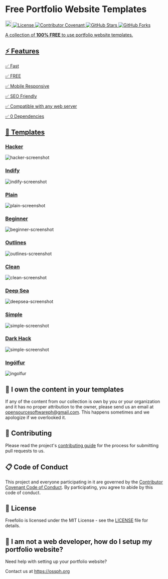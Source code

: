 # Free Portfolio Website Templates

<p>
  <a href="https://github.com/OSSPhilippines/freefolio/blob/main/CONTRIBUTING.md">
    <img src="https://img.shields.io/badge/PRs-welcome-brightgreen.svg?style=flat-square" height="20" alt="PRs Welcome"> 
  <a href="https://github.com/OSSPhilippines/freefolio/blob/main/LICENSE">
    <img alt="License" src="https://img.shields.io/badge/License-MIT-blue.svg?style=flat-square">
  <a href="https://github.com/OSSPhilippines/freefolio/blob/main/CODE_OF_CONDUCT.md">
    <img alt="Contributor Covenant" src="https://img.shields.io/badge/Contributor%20Covenant-v2.0%20adopted-green.svg?style=flat-square">
  <a href="https://github.com/OSSPhilippines/freefolio/stargazers">
    <img alt="GitHub Stars" src="https://badgen.net/github/stars/OSSPhilippines/freefolio/?style=flat-square">
  <a href="https://github.com/OSSPhilippines/freefolio/network">
    <img alt="GitHub Forks" src="https://badgen.net/github/forks/OSSPhilippines/freefolio/?style=flat-square">
</p>

A collection of **100% FREE** to use portfolio website templates.

## ⚡ Features

✅ Fast

✅ FREE

✅ Mobile Responsive

✅ SEO Friendly

✅ Compatible with any web server

✅ 0 Dependencies

## 🎨 Templates

<h3><a href="https://freefolio.web.app/hacker" target="_blank">Hacker</a></h3>
<img src="./images/hacker.png" alt="hacker-screenshot"/>

<h3><a href="https://freefolio.web.app/indify" target="_blank">Indify</a></h3>
<img src="./images/indify.png" alt="indify-screenshot"/>

<h3><a href="https://freefolio.web.app/plain" target="_blank">Plain</a></h3>
<img src="./images/plain.png" alt="plain-screenshot"/>
  
<h3><a href="https://freefolio.web.app/beginner" target="_blank">Beginner</a></h3>
<img src="./images/beginner.png" alt="beginner-screenshot"/>

<h3><a href="https://freefolio.web.app/outlines" target="_blank">Outlines</a></h3>
<img src="./images/outlines.png" alt="outlines-screenshot"/>

<h3><a href="https://freefolio.web.app/clean" target="_blank">Clean</a></h3>
<img src="./images/clean.png" alt="clean-screenshot"/>

<h3><a href="https://freefolio.web.app/deepsea" target="_blank">Deep Sea</a></h3>
<img src="./images/deepsea.png" alt="deepsea-screenshot"/>

<h3><a href="https://freefolio.web.app/simple" target="_blank">Simple</a></h3>
<img src="./images/simple.PNG" alt="simple-screenshot"/>

<h3><a href="https://freefolio.web.app/dark-hack" target="_blank">Dark Hack</a></h3>
<img src="./images/dark-hack.png" alt="simple-screenshot"/>

<h3><a href="https://freefolio.web.app/ingolfur" target="_blank">Ingólfur</a></h3>
<img src="./images/ingolfur.png" alt="ingolfur"/>

## 😤 I own the content in your templates

If any of the content from our collection is own by you or your organization and it has no proper attribution to the owner, please send us an email at opensourcesoftwareph@gmail.com. This happens sometimes and we apologize if we overlooked it.

## 🎯 Contributing

Please read the project's [contributing guide](./CONTRIBUTING.md) for the process for submitting pull requests to us.

## 📋 Code of Conduct

This project and everyone participating in it are governed by the [Contributor Covenant Code of Conduct](./CODE_OF_CONDUCT.md). By participating, you agree to abide by this code of conduct.

## 📃 License

Freefolio is licensed under the MIT License - see the [LICENSE](LICENSE) file for details.

## 🤔 I am not a web developer, how do I setup my portfolio website?

Need help with setting up your portfolio website?

Contact us at https://ossph.org
